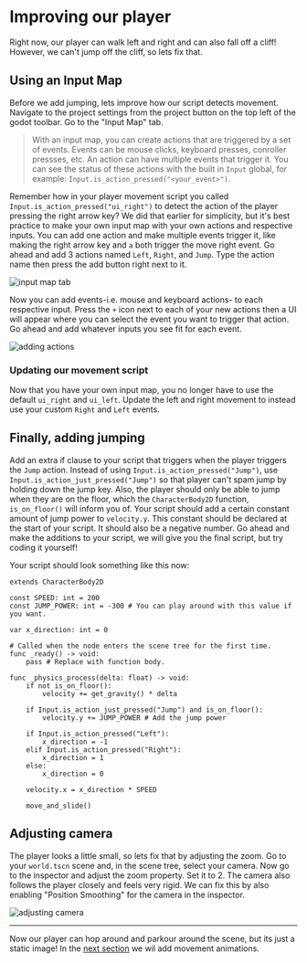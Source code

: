 # Improving our player

Right now, our player can walk left and right and can also fall off a cliff! However, we can't jump off the cliff, so lets fix that.

## Using an Input Map

Before we add jumping, lets improve how our script detects movement. Navigate to the project settings from the project button on the top left of the godot toolbar. Go to the "Input Map" tab.    

> With an input map, you can create actions that are triggered by a set of events. Events can be mouse clicks, keyboard presses, conroller pressses, etc. An action can have multiple events that trigger it. You can see the status of these actions with the built in `Input` global, for example: `Input.is_action_pressed("<your_event>")`.

Remember how in your player movement script you called `Input.is_action_pressed("ui_right")` to detect the action of the player pressing the right arrow key? We did that earlier for simplicity, but it's best practice to make your own input map with your own actions and respective inputs. You can add one action and make multiple events trigger it, like making the right arrow key and `a` both trigger the move right event. Go ahead and add 3 actions named `Left`, `Right`, and `Jump`. Type the action name then press the add button right next to it. 

![input map tab](../images/section-3/adding-actions.png) 


Now you can add events-i.e. mouse and keyboard actions- to each respective input. Press the `+` icon next to each of your new actions then a UI will appear where you can select the event you want to trigger that action. Go ahead and add whatever inputs you see fit for each event.    

![adding actions](../images/section-3/adding-events.png) 


### Updating our movement script

Now that you have your own input map, you no longer have to use the default `ui_right` and `ui_left`. Update the left and right movement to instead use your custom `Right` and `Left` events.


## Finally, adding jumping

Add an extra if clause to your script that triggers when the player triggers the `Jump` action. Instead of using `Input.is_action_pressed("Jump")`, use `Input.is_action_just_pressed("Jump")` so that player can't spam jump by holding down the jump key. Also, the player should only be able to jump when they are on the floor, which the `CharacterBody2D` function, `is_on_floor()` will inform you of. Your script should add a certain constant amount of jump power to `velocity.y`. This constant should be declared at the start of your script. It should also be a negative number. Go ahead and make the additions to your script, we will give you the final script, but try coding it yourself!


Your script should look something like this now:

```gdscript
extends CharacterBody2D

const SPEED: int = 200 
const JUMP_POWER: int = -300 # You can play around with this value if you want.

var x_direction: int = 0

# Called when the node enters the scene tree for the first time.
func _ready() -> void:
	pass # Replace with function body.

func _physics_process(delta: float) -> void:
	if not is_on_floor():
		velocity += get_gravity() * delta
	
	if Input.is_action_just_pressed("Jump") and is_on_floor():
		velocity.y += JUMP_POWER # Add the jump power
	
	if Input.is_action_pressed("Left"):
		x_direction = -1
	elif Input.is_action_pressed("Right"):
		x_direction = 1
	else:
		x_direction = 0
	
	velocity.x = x_direction * SPEED

	move_and_slide()
```


## Adjusting camera

The player looks a little small, so lets fix that by adjusting the zoom. Go to your `world.tscn` scene and, in the scene tree, select your camera. Now go to the inspector and adjust the zoom property. Set it to 2. The camera also follows the player closely and feels very rigid. We can fix this by also enabling "Position Smoothing" for the camera in the inspector.   

![adjusting camera](../images/section-3/adjusting-camera.png)


---

Now our player can hop around and parkour around the scene, but its just a static image! In the [next section](./section-4.md) we wil add movement animations.
